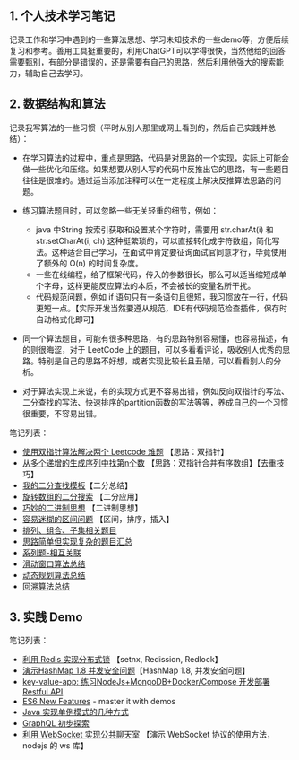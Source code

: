 ## 1. 个人技术学习笔记

记录工作和学习中遇到的一些算法思想、学习未知技术的一些demo等，方便后续复习和参考。善用工具挺重要的，利用ChatGPT可以学得很快，当然他给的回答需要甄别，有部分是错误的，还是需要有自己的思路，然后利用他强大的搜索能力，辅助自己去学习。


## 2. 数据结构和算法

记录我写算法的一些习惯（平时从别人那里或网上看到的，然后自己实践并总结）：

- 在学习算法的过程中，重点是思路，代码是对思路的一个实现，实际上可能会做一些优化和压缩。如果想要从别人写的代码中反推出它的思路，有一些题目往往是很难的。通过适当添加注释可以在一定程度上解决反推算法思路的问题。
- 练习算法题目时，可以忽略一些无关轻重的细节，例如：
  -  java 中String 按索引获取和设置某个字符时，需要用 str.charAt(i) 和 str.setCharAt(i, ch) 这种挺繁琐的，可以直接转化成字符数组，简化写法。这种适合自己学习，在面试中肯定要征询面试官同意才行，毕竟使用了额外的 O(n) 的时间复杂度。
  - 一些在线编程，给了框架代码，传入的参数很长，那么可以适当缩短成单个字母，这样更能反应算法的本质，不会被长的变量名所干扰。
  - 代码规范问题，例如 if 语句只有一条语句且很短，我习惯放在一行，代码更短一点。【实际开发当然要遵从规范，IDE有代码规范检查插件，保存时自动格式化即可】

- 同一个算法题目，可能有很多种思路，有的思路特别容易懂，也容易描述，有的则很晦涩，对于 LeetCode 上的题目，可以多看看评论，吸收别人优秀的思路。特别是自己的思路不好想，或者实现比较长且丑陋，可以看看别人的分析。
- 对于算法实现上来说，有的实现方式更不容易出错，例如反向双指针的写法、二分查找的写法、快速排序的partition函数的写法等等，养成自己的一个习惯很重要，不容易出错。


笔记列表：

- [使用双指针算法解决两个 Leetcode 难题](algorithm/01-two-pointers-problems.md)  【思路：双指针】
- [从多个递增的生成序列中找第n个数](algorithm/02-find-n-elem-from-sequence.md) 【思路：双指针合并有序数组】【去重技巧】
- [我的二分查找模板](algorithm/03-binary-search-template.md)【二分总结】
- [旋转数组的二分搜索](algorithm/04-rotated-array-algorithm.md) 【二分应用】
- [巧妙的二进制思想](algorithm/05-good-binary-bit-trick.md) 【二进制思想】
- [容易迷糊的区间问题](algorithm/06-interval-related-problem.md) 【区间，排序，插入】
- [排列、组合、子集相关题目](algorithm/07-排列-组合-子集相关题目.md)
- [思路简单但实现复杂的题目汇总](algorithm/08-思路简单但实现复杂的题目汇总.md)
- [系列题-相互关联](algorithm/09-系列题-相互关联.md)
- [滑动窗口算法总结](algorithm/10-sliding-window-pattern.md)
- [动态规划算法总结](algorithm/11-dp-pattern.md)
- [回溯算法总结](algorithm/12-backtrack-pattern.md)

## 3. 实践 Demo

笔记列表：

- [利用 Redis 实现分布式锁](demo/P01_RedisDistributedLock/README.md) 【setnx, Redission, Redlock】
- [演示HashMap 1.8 并发安全问题](demo/01-HashMap-concurrent-issue.md)【HashMap 1.8, 并发安全问题】
- [key-value-app: 练习NodeJs+MongoDB+Docker/Compose 开发部署 Restful API](demo/P02_key-value-app/readme.md)
- [ES6 New Features](demo/P03_ES6-new-feature/readme.md) - master it with demos
- [Java 实现单例模式的几种方式](demo/P04_Singleton/readme.md)
- [GraphQL 初步探索](demo/P05_GraphQL/readme.md)
- [利用 WebSocket 实现公共聊天室](demo/P07_Websocket/readme.md) 【演示 WebSocket 协议的使用方法，nodejs 的 ws 库】











